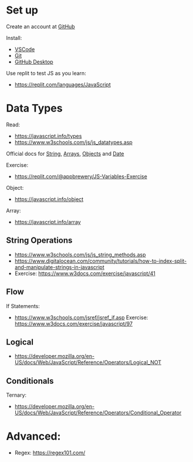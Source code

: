 # Set up

Create an account at [GitHub](github.com)


Install:

* [VSCode](https://code.visualstudio.com/)
* [Git](https://git-scm.com/downloads)
* [GitHub Desktop](https://desktop.github.com/)


Use replit to test JS as you learn:

* https://replit.com/languages/JavaScript


# Data Types

Read:
* https://javascript.info/types
* https://www.w3schools.com/js/js_datatypes.asp

Official docs for  [String](https://developer.mozilla.org/en-US/docs/Web/JavaScript/Reference/Global_Objects/String),  [Arrays](https://developer.mozilla.org/en-US/docs/Web/JavaScript/Reference/Global_Objects/Array), [Objects](https://developer.mozilla.org/en-US/docs/Web/JavaScript/Reference/Operators/Object_initializer) and [Date](https://developer.mozilla.org/en-US/docs/Web/JavaScript/Reference/Global_Objects/Date)

Exercise:
* https://replit.com/@appbrewery/JS-Variables-Exercise


Object:
* https://javascript.info/object

Array:
* https://javascript.info/array


## String Operations

* https://www.w3schools.com/js/js_string_methods.asp
* https://www.digitalocean.com/community/tutorials/how-to-index-split-and-manipulate-strings-in-javascript
* Exercise: https://www.w3docs.com/exercise/javascript/41


## Flow

If Statements:
* https://www.w3schools.com/jsref/jsref_if.asp
Exercise: https://www.w3docs.com/exercise/javascript/97
## Logical

* https://developer.mozilla.org/en-US/docs/Web/JavaScript/Reference/Operators/Logical_NOT

## Conditionals

Ternary:

* https://developer.mozilla.org/en-US/docs/Web/JavaScript/Reference/Operators/Conditional_Operator



# Advanced:

* Regex: https://regex101.com/